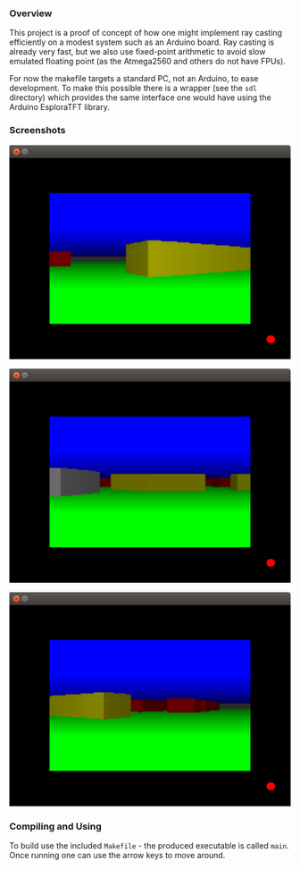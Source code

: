 ### Overview

This project is a proof of concept of how one might implement ray casting efficiently on a modest system such as an Arduino board. Ray casting is already very fast, but we also use fixed-point arithmetic to avoid slow emulated floating point (as the Atmega2560 and others do not have FPUs).

For now the makefile targets a standard PC, not an Arduino,  to ease development. To make this possible there is a wrapper (see the ``sdl`` directory) which provides the same interface one would have using the Arduino EsploraTFT library.

### Screenshots
![Screenshot of Arduino Ray Casting](https://github.com/DanielWhite94/ArduinoRayCaster/blob/master/screenshots/a.png)

![Screenshot of Arduino Ray Casting](https://github.com/DanielWhite94/ArduinoRayCaster/blob/master/screenshots/b.png)

![Screenshot of Arduino Ray Casting](https://github.com/DanielWhite94/ArduinoRayCaster/blob/master/screenshots/c.png)

### Compiling and Using

To build use the included `Makefile` - the produced executable is called ``main``. Once running one can use the arrow keys to move around.
